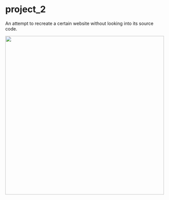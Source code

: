 # project_2
An attempt to recreate a certain website without looking into its source code.

<img src="screenshot/screenshot.jpg" width="500">
